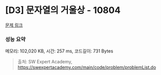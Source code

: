 # [D3] 문자열의 거울상 - 10804 

[문제 링크](https://swexpertacademy.com/main/code/problem/problemDetail.do?contestProbId=AXTC0x16D8EDFASe) 

### 성능 요약

메모리: 102,020 KB, 시간: 257 ms, 코드길이: 731 Bytes



> 출처: SW Expert Academy, https://swexpertacademy.com/main/code/problem/problemList.do